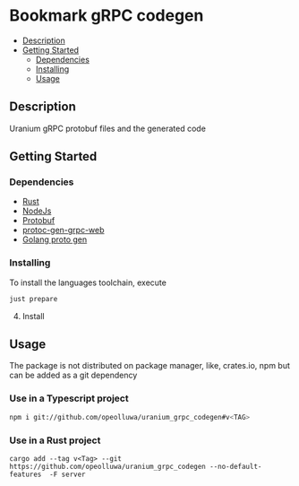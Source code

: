 # Bookmark gRPC codegen

- [Description](#description)
- [Getting Started](#getting-started)
  - [Dependencies](#dependencies)
  - [Installing](#installing)
  - [Usage](#usage)

## Description

Uranium gRPC protobuf files and the generated code

## Getting Started

### Dependencies

- [Rust](https://rust-lang.org)
- [NodeJs](https://nodejs.org)
- [Protobuf](https://github.com/protocolbuffers/protobuf/releases)
- [protoc-gen-grpc-web](https://github.com/grpc/grpc-web?tab=readme-ov-file)
- [Golang proto gen]()

### Installing

To install the languages toolchain, execute

```sh
just prepare
```

4. Install

## Usage

The package is not distributed on package manager, like, crates.io, npm but can
be added as a git dependency

### Use in a Typescript project

```sh
npm i git://github.com/opeolluwa/uranium_grpc_codegen#v<TAG>
```

### Use in a Rust project

```shell
cargo add --tag v<Tag> --git https://github.com/opeolluwa/uranium_grpc_codegen --no-default-features  -F server
```
